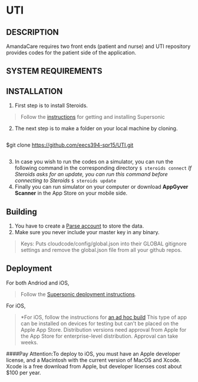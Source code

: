 # UTI

## DESCRIPTION
AmandaCare requires two front ends (patient and nurse) and UTI repository provides codes for the patient side of the application.

## SYSTEM REQUIREMENTS


## INSTALLATION

1. First step is to install Steroids.
> Follow the [instructions](https://academy.appgyver.com/installwizard/steps#/home) for getting and installing Supersonic

2. The next step is to make a folder on your local machine by cloning.
>```bash
$git clone https://github.com/eecs394-spr15/UTI.git
>```
3. In case you wish to run the codes on a simulator, you can run the following command in the corresponding directory
`$ steroids connect`
*If Steroids asks for an update, you can run this command before connecting to Steroids*
`$ steroids update`
4. Finally you can run simulator on your computer or download **AppGyver Scanner** in the App Store on your mobile side.



## Building

1. You have to create a [Parse account](https://www.parse.com/signup) to store the data.
2. Make sure you never include your master key in any binary.
>Keys: Puts cloudcode/config/global.json into their GLOBAL gitignore settings and remove the global.json file from all your github repos.

## Deployment

For both Andriod and iOS,
>Follow the [Supersonic deployment instructions](http://docs.appgyver.com/tooling/build-service/build-settings/deploying-to-cloud/).

For iOS, 
>*For iOS, follow the instructions for [an ad hoc build](http://docs.appgyver.com/tooling/build-service/build-settings/building-a-debug-build/) This type of app can be installed on devices for testing but can't be placed on the Apple App Store. Distribution versions need approval from Apple for the App Store for enterprise-level distribution. Approval can take weeks.

####Pay Attention:To deploy to iOS, you must have an Apple developer license, and a Macintosh with the current version of MacOS and Xcode. Xcode is a free download from Apple, but developer licenses cost about $100 per year.

